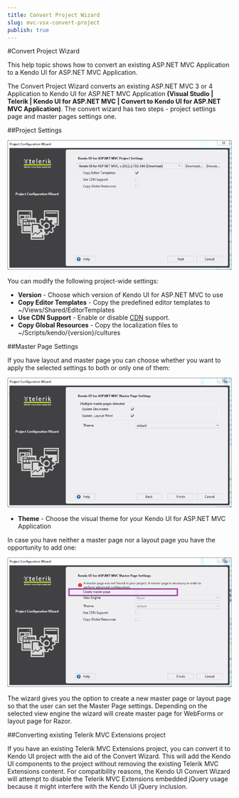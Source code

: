 ```yaml
---
title: Convert Project Wizard
slug: mvc-vsx-convert-project
publish: true
---
```


#Convert Project Wizard

This help topic shows how to convert an existing ASP.NET MVC Application to a Kendo UI for ASP.NET MVC Application.

The Convert Project Wizard converts an existing ASP.NET MVC 3 or 4 Application to Kendo UI for ASP.NET MVC Application **(Visual Studio | Telerik | Kendo UI for ASP.NET MVC | Convert to Kendo UI for ASP.NET MVC Application)**. The convert wizard has two steps - project settings page and master pages settings one.

##Project Settings
 
![Project Settings](images/convert.png)

You can modify the following project-wide settings:

- **Version** - Choose which version of Kendo UI for ASP.NET MVC to use
- **Copy Editor Templates** - Copy the predefined editor templates to ~/Views/Shared/EditorTemplates
- **Use CDN Support** - Enable or disable [CDN](http://docs.kendoui.com/getting-started/javascript-dependencies#cdn) support.
- **Copy Global Resources** - Copy the localization files to ~/Scripts/kendo/{version}/cultures 

##Master Page Settings

If you have layout and master page you can choose whether you want to apply the selected settings to both or only one of them:

![update Project Resources](images/convert2.png)
 
- **Theme** - Choose the visual theme for your Kendo UI for ASP.NET MVC Application
	
In case you have neither a master page nor a layout page you have the opportunity to add one:
 
![No Master Page](images/no_master_page.png)

The wizard gives you the option to create a new master page or layout page so that the user can set the Master Page settings. Depending on the selected view engine the wizard will create master page for WebForms or layout page for Razor.

##Converting existing Telerik MVC Extensions project

If you have an existing Telerik MVC Extensions project, you can convert it to Kendo UI project with the aid of the Convert Wizard. This will add the Kendo UI components to the project without removing the existing Telerik MVC Extensions content. For compatibility reasons, the Kendo UI Convert Wizard will attempt to disable the Telerik MVC Extensions embedded jQuery usage because it might interfere with the Kendo UI jQuery inclusion.


